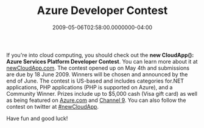 ﻿---
title: Azure Developer Contest
date: "2009-05-06T02:58:00.0000000-04:00"
description: If you're into cloud computing, you should check out the new
featuredImage: img/azure-developer-contest-featured.png
---

If you're into cloud computing, you should check out the **new CloudApp(): Azure Services Platform Developer Contest**. You can learn more about it at [newCloudApp.com](http://newcloudapp.com/). The contest opened up on May 4th and submissions are due by 18 June 2009. Winners will be chosen and announced by the end of June. The contest is US-based and includes categories for.NET applications, PHP applications (PHP is supported on Azure), and a Community Winner. Prizes include up to $5,000 cash (Visa gift card) as well as being featured on [Azure.com](http://azure.com/) and [Channel 9](http://channel9.msdn.com/). You can also follow the contest on twitter at [\#newCloudApp](http://search.twitter.com/search?q=%23newCloudApp).

Have fun and good luck!

